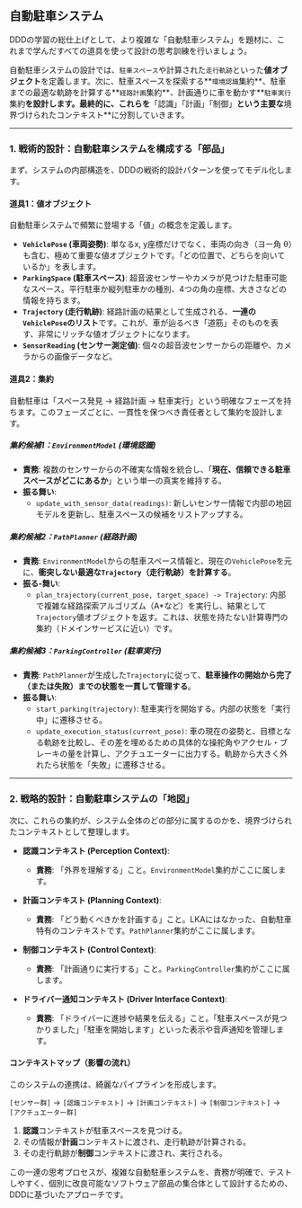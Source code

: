 ## 自動駐車システム

DDDの学習の総仕上げとして、より複雑な「自動駐車システム」を題材に、これまで学んだすべての道具を使って設計の思考訓練を行いましょう。

自動駐車システムの設計では、`駐車スペース`や計算された`走行軌跡`といった**値オブジェクト**を定義します。次に、駐車スペースを探索する**`環境認識`集約**、駐車までの最適な軌跡を計算する**`経路計画`集約**、計画通りに車を動かす**`駐車実行`集約**を設計します。最終的に、これらを**「認識」「計画」「制御」**という主要な**境界づけられたコンテキスト**に分割していきます。

***
### 1. 戦術的設計：自動駐車システムを構成する「部品」

まず、システムの内部構造を、DDDの戦術的設計パターンを使ってモデル化します。

#### 道具1：値オブジェクト
自動駐車システムで頻繁に登場する「値」の概念を定義します。

* **`VehiclePose` (車両姿勢)**:
    単なるx, y座標だけでなく、車両の向き（ヨー角 θ）も含む、極めて重要な値オブジェクトです。「どの位置で、どちらを向いているか」を表します。
* **`ParkingSpace` (駐車スペース)**:
    超音波センサーやカメラが見つけた駐車可能なスペース。平行駐車か縦列駐車かの種別、4つの角の座標、大きさなどの情報を持ちます。
* **`Trajectory` (走行軌跡)**:
    経路計画の結果として生成される、**一連の`VehiclePose`のリスト**です。これが、車が辿るべき「道筋」そのものを表す、非常にリッチな値オブジェクトになります。
* **`SensorReading` (センサー測定値)**:
    個々の超音波センサーからの距離や、カメラからの画像データなど。

#### 道具2：集約
自動駐車は「スペース発見 → 経路計画 → 駐車実行」という明確なフェーズを持ちます。このフェーズごとに、一貫性を保つべき責任者として集約を設計します。

##### 集約候補1：`EnvironmentModel` (環境認識)
* **責務**: 複数のセンサーからの不確実な情報を統合し、「**現在、信頼できる駐車スペースがどこにあるか**」という単一の真実を維持する。
* **振る舞い**:
    * `update_with_sensor_data(readings)`: 新しいセンサー情報で内部の地図モデルを更新し、駐車スペースの候補をリストアップする。

##### 集約候補2：`PathPlanner` (経路計画)
* **責務**: `EnvironmentModel`からの駐車スペース情報と、現在の`VehiclePose`を元に、**衝突しない最適な`Trajectory`（走行軌跡）を計算する**。
* **振る-舞い**:
    * `plan_trajectory(current_pose, target_space) -> Trajectory`: 内部で複雑な経路探索アルゴリズム（A*など）を実行し、結果として`Trajectory`値オブジェクトを返す。これは、状態を持たない計算専門の集約（ドメインサービスに近い）です。

##### 集約候補3：`ParkingController` (駐車実行)
* **責務**: `PathPlanner`が生成した`Trajectory`に従って、**駐車操作の開始から完了（または失敗）までの状態を一貫して管理する**。
* **振る舞い**:
    * `start_parking(trajectory)`: 駐車実行を開始する。内部の状態を「実行中」に遷移させる。
    * `update_execution_status(current_pose)`: 車の現在の姿勢と、目標となる軌跡を比較し、その差を埋めるための具体的な操舵角やアクセル・ブレーキの量を計算し、アクチュエーターに出力する。軌跡から大きく外れたら状態を「失敗」に遷移させる。

---
### 2. 戦略的設計：自動駐車システムの「地図」

次に、これらの集約が、システム全体のどの部分に属するのかを、境界づけられたコンテキストとして整理します。

* **認識コンテキスト (Perception Context)**:
    * **責務**: 「外界を理解する」こと。`EnvironmentModel`集約がここに属します。

* **計画コンテキスト (Planning Context)**:
    * **責務**: 「どう動くべきかを計画する」こと。LKAにはなかった、自動駐車特有のコンテキストです。`PathPlanner`集約がここに属します。

* **制御コンテキスト (Control Context)**:
    * **責務**: 「計画通りに実行する」こと。`ParkingController`集約がここに属します。

* **ドライバー通知コンテキスト (Driver Interface Context)**:
    * **責務**: 「ドライバーに進捗や結果を伝える」こと。「駐車スペースが見つかりました」「駐車を開始します」といった表示や音声通知を管理します。

#### コンテキストマップ（影響の流れ）

このシステムの連携は、綺麗なパイプラインを形成します。

`[センサー群]` → `[認識コンテキスト]` → `[計画コンテキスト]` → `[制御コンテキスト]` → `[アクチュエーター群]`

1.  **認識**コンテキストが駐車スペースを見つける。
2.  その情報が**計画**コンテキストに渡され、走行軌跡が計算される。
3.  その走行軌跡が**制御**コンテキストに渡され、実行される。

この一連の思考プロセスが、複雑な自動駐車システムを、責務が明確で、テストしやすく、個別に改良可能なソフトウェア部品の集合体として設計するための、DDDに基づいたアプローチです。

